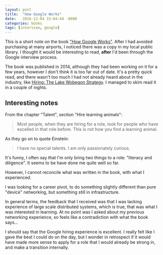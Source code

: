 ```yaml
---
layout: post
title:  "How Google Works"
date:   2016-12-04 15:04:44 -0800
categories: books
tags: [interview, google]
---
```


This is a short note on the
book ["How Google Works"](http://www.howgoogleworks.net/). After I had
avoided purchasing at many airports, I noticed there was a copy in my
local public library. I thought it would be interesting to read,
**after** I'd been through the Google interview process.

The book was published in 2014, although they had been working on it
for a few years, however I don't think it is too far out of date. It's
a pretty quick read, and there wasn't too much I had not already heard
about in the industry,
like [Hiring: The Lake Wobegon Strategy][wobegon]. I managed to skim
read it in a couple of nights.

[wobegon]: https://research.googleblog.com/2006/03/hiring-lake-wobegon-strategy.html

Interesting notes
-----------------

From the chapter "Talent", section "Hire learning animals":

> Most people, when they are hiring for a role, look for people who
> have excelled in that role before. This is not how you find a
> learning animal.

As they go on to quote Einstein:

> I have no special talents. I am only passionately curious.

It's funny, I often say that I'm only bring two things to a role:
"literacy and diligence". It seems to be have done me quite well so
far.

However, I cannot reconcile what was written in the book, with what I
experienced.

I was looking for a career pivot, to do something slightly different
than pure "device" networking, but something still in infrastructure.

In general terms, the feedback that I received was that I was lacking
experience of large scale distributed systems, which is true, that was
what I was interested in learning. At no point was I asked about my
previous networking experience, so feels like a contradiction with
what the book says...

I should say that the Google hiring experience is excellent. I really
felt like I gave the best I could do on the day, but I wonder in
retrospect if it would have made more sense to apply for a role that I
would already be strong in, and make a transition internally.
